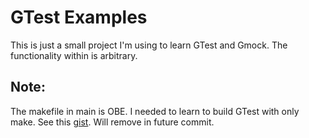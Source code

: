 # GTest Examples
This is just a small project I'm using to learn GTest and Gmock. The functionality within is arbitrary. 

## Note:
The makefile in main is OBE. I needed to learn to build GTest with only make. See this [gist](https://gist.github.com/matt256/025d8c9350c099f9d4615908c760c9a2). Will remove in future commit.
